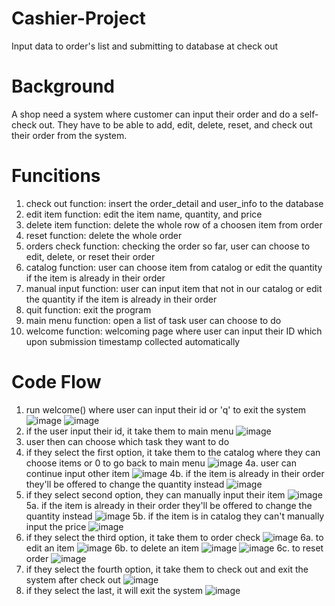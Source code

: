 # Cashier-Project
Input data to order's list and submitting to database at check out

# Background
A shop need a system where customer can input their order and do a self-check out.
They have to be able to add, edit, delete, reset, and check out their order from the system.

# Funcitions 
1. check out function: insert the order_detail and user_info to the database
2. edit item function: edit the item name, quantity, and price
3. delete item function: delete the whole row of a choosen item from order
4. reset function: delete the whole order
5. orders check function: checking the order so far, user can choose to edit, delete, or reset their order
6. catalog function: user can choose item from catalog or edit the quantity if the item is already in their order
7. manual input function: user can input item that not in our catalog or edit the quantity if the item is already in their order
8. quit function: exit the program
9. main menu function: open a list of task user can choose to do
10. welcome function: welcoming page where user can input their ID which upon submission timestamp collected automatically

# Code Flow
1. run welcome() where user can input their id or 'q' to exit the system
![image](https://user-images.githubusercontent.com/128882248/232320716-addbe4f4-72b8-45ec-87a9-e8ce05210019.png)
![image](https://user-images.githubusercontent.com/128882248/232321590-904e6797-c81d-40c0-8b1f-db36f4e3be1c.png)
2. if the user input their id, it take them to main menu
![image](https://user-images.githubusercontent.com/128882248/232320788-bc365f40-3a77-4cf7-8a32-a63e07fb3e23.png)
3. user then can choose which task they want to do
4. if they select the first option, it take them to the catalog where they can choose items or 0 to go back to main menu
![image](https://user-images.githubusercontent.com/128882248/232320867-80e5c74e-8a30-4289-871b-b5f95a038cb7.png)
4a. user can continue input other item
![image](https://user-images.githubusercontent.com/128882248/232320907-99442d40-d945-432e-9e2a-ab31c1249b5e.png)
4b. if the item is already in their order they'll be offered to change the quantity instead
![image](https://user-images.githubusercontent.com/128882248/232320968-c6ba14c1-06d4-48cf-8516-2e9c111c1c01.png)
5. if they select second option, they can manually input their item
![image](https://user-images.githubusercontent.com/128882248/232321091-1b42a657-c781-4ec2-aa2a-00776affeb76.png)
5a. if the item is already in their order they'll be offered to change the quantity instead
![image](https://user-images.githubusercontent.com/128882248/232321152-28a6835b-a005-4a35-a12e-d84120d25384.png)
5b. if the item is in catalog they can't manually input the price
![image](https://user-images.githubusercontent.com/128882248/232321202-39e34c31-c2a7-4a25-8882-8a45d588ad69.png)
6. if they select the third option, it take them to order check
![image](https://user-images.githubusercontent.com/128882248/232321274-e69405bc-5842-42db-8680-b62eb550e49d.png)
6a. to edit an item
![image](https://user-images.githubusercontent.com/128882248/232321351-dc8ab4af-3a1b-42f4-9535-b0652cb05c91.png)
6b. to delete an item
![image](https://user-images.githubusercontent.com/128882248/232321389-58a4bedd-6d2e-4bf3-a912-3bbce3d9670a.png)
![image](https://user-images.githubusercontent.com/128882248/232321527-070597ea-bf2d-427d-ba58-175a8715ec4a.png)
6c. to reset order
![image](https://user-images.githubusercontent.com/128882248/232321446-115a1def-d840-44d5-a7bb-07d57542a3b3.png)
7. if they select the fourth option, it take them to check out and exit the system after check out
![image](https://user-images.githubusercontent.com/128882248/232321561-6f1d45c6-1dfe-462b-b835-ff668aa2c55a.png)
8. if they select the last, it will exit the system
![image](https://user-images.githubusercontent.com/128882248/232321660-aaa2ec0d-e4e3-4a06-b9ff-4905f96d976e.png)





